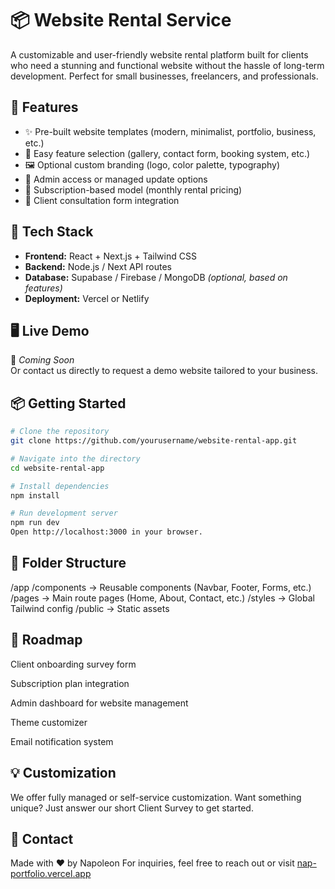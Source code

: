 # 📦 Website Rental Service

A customizable and user-friendly website rental platform built for clients who need a stunning and functional website without the hassle of long-term development. Perfect for small businesses, freelancers, and professionals.

## 🔧 Features

- ✨ Pre-built website templates (modern, minimalist, portfolio, business, etc.)
- 🧩 Easy feature selection (gallery, contact form, booking system, etc.)
- 🖼️ Optional custom branding (logo, color palette, typography)
- 🔐 Admin access or managed update options
- 📅 Subscription-based model (monthly rental pricing)
- 💬 Client consultation form integration

## 🚀 Tech Stack

- **Frontend:** React + Next.js + Tailwind CSS  
- **Backend:** Node.js / Next API routes  
- **Database:** Supabase / Firebase / MongoDB *(optional, based on features)*  
- **Deployment:** Vercel or Netlify

## 🖥️ Live Demo

🚧 *Coming Soon*  
Or contact us directly to request a demo website tailored to your business.

## 📦 Getting Started

```bash
# Clone the repository
git clone https://github.com/yourusername/website-rental-app.git

# Navigate into the directory
cd website-rental-app

# Install dependencies
npm install

# Run development server
npm run dev
Open http://localhost:3000 in your browser.

```

## 📂 Folder Structure
/app
  /components   -> Reusable components (Navbar, Footer, Forms, etc.)
  /pages        -> Main route pages (Home, About, Contact, etc.)
  /styles       -> Global Tailwind config
/public         -> Static assets

## 📄 Roadmap
Client onboarding survey form

Subscription plan integration

Admin dashboard for website management

Theme customizer

Email notification system

## 💡 Customization
We offer fully managed or self-service customization.
Want something unique? Just answer our short Client Survey to get started.

## 🤝 Contact
Made with ❤️ by Napoleon
For inquiries, feel free to reach out or visit [nap-portfolio.vercel.app](https://nap-portfolio.vercel.app/)